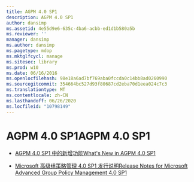 ```yaml
---
title: AGPM 4.0 SP1
description: AGPM 4.0 SP1
author: dansimp
ms.assetid: 4e55d9e6-635c-4ba6-acbb-ed1d1b580a5b
ms.reviewer: ''
manager: dansimp
ms.author: dansimp
ms.pagetype: mdop
ms.mktglfcycl: manage
ms.sitesec: library
ms.prod: w10
ms.date: 06/16/2016
ms.openlocfilehash: 98e18a6ad7bf769aba0fccda0c14bb8ad0260990
ms.sourcegitcommit: 354664bc527d93f80687cd2eba70d1eea024c7c3
ms.translationtype: MT
ms.contentlocale: zh-CN
ms.lasthandoff: 06/26/2020
ms.locfileid: "10798149"
---
```

# <span data-ttu-id="0c321-103">AGPM 4.0 SP1</span><span class="sxs-lookup"><span data-stu-id="0c321-103">AGPM 4.0 SP1</span></span>


-   [<span data-ttu-id="0c321-104">AGPM 4.0 SP1 中的新增功能</span><span class="sxs-lookup"><span data-stu-id="0c321-104">What's New in AGPM 4.0 SP1</span></span>](whats-new-in-agpm-40-sp1.md)

-   [<span data-ttu-id="0c321-105">Microsoft 高级组策略管理 4.0 SP1 发行说明</span><span class="sxs-lookup"><span data-stu-id="0c321-105">Release Notes for Microsoft Advanced Group Policy Management 4.0 SP1</span></span>](release-notes-for-microsoft-advanced-group-policy-management-40-sp1.md)

 

 





